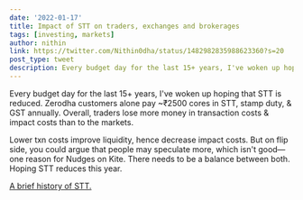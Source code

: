 ```yaml
---
date: '2022-01-17'
title: Impact of STT on traders, exchanges and brokerages
tags: [investing, markets]
author: nithin
link: https://twitter.com/Nithin0dha/status/1482982835988623360?s=20
post_type: tweet
description: Every budget day for the last 15+ years, I've woken up hoping that STT is reduced. Hoping STT reduces this year...
---
```


Every budget day for the last 15+ years, I've woken up hoping that STT is reduced. Zerodha customers alone pay ~₹2500 cores in STT, stamp duty, & GST annually. Overall, traders lose more money in transaction costs & impact costs than to the markets. 

Lower txn costs improve liquidity, hence decrease impact costs. But on flip side, you could argue that people may speculate more, which isn't good—one reason for Nudges on Kite. There needs to be a balance between both. Hoping STT reduces this year.

[A brief history of STT.](https://tradingqna.com/t/how-has-stt-changed-historically-what-has-been-its-impact-on-traders-exchanges-and-brokerages/125582/3) 

